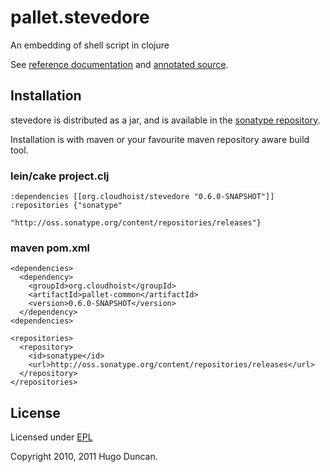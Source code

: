 # pallet.stevedore

An embedding of shell script in clojure

See [reference documentation](http://pallet.github.com/stevedore/autodoc/index.html)
and [annotated source](http://pallet.github.com/stevedore/marginalia/uberdoc.html).

## Installation

stevedore is distributed as a jar, and is available in the
[sonatype repository](http://oss.sonatype.org/content/repositories/releases/org/cloudhoist).

Installation is with maven or your favourite maven repository aware build tool.

### lein/cake project.clj

    :dependencies [[org.cloudhoist/stevedore "0.6.0-SNAPSHOT"]]
    :repositories {"sonatype"
                   "http://oss.sonatype.org/content/repositories/releases"}

### maven pom.xml

    <dependencies>
      <dependency>
        <groupId>org.cloudhoist</groupId>
        <artifactId>pallet-common</artifactId>
        <version>0.6.0-SNAPSHOT</version>
      </dependency>
    <dependencies>

    <repositories>
      <repository>
        <id>sonatype</id>
        <url>http://oss.sonatype.org/content/repositories/releases</url>
      </repository>
    </repositories>

## License

Licensed under [EPL](http://www.eclipse.org/legal/epl-v10.html)

Copyright 2010, 2011 Hugo Duncan.
